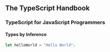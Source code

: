 ## The TypeScript Handbook

### TypeScript for JavaScript Programmers

#### Types by Inference

```ts
let helloWorld = "Hello World";
```

